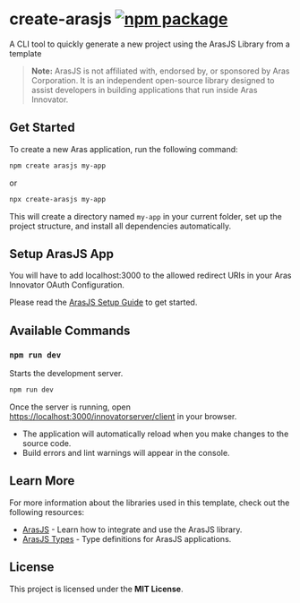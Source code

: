 # create-arasjs <a href="https://npmjs.com/package/create-arasjs"><img src="https://img.shields.io/npm/v/create-arasjs" alt="npm package"></a>

A CLI tool to quickly generate a new project using the ArasJS Library from a template

> **Note:**
> ArasJS is not affiliated with, endorsed by, or sponsored by Aras Corporation. It is an independent open-source library designed to assist developers in building applications that run inside Aras Innovator.

## Get Started

To create a new Aras application, run the following command:

```sh
npm create arasjs my-app
```

or

```sh
npx create-arasjs my-app
```

This will create a directory named `my-app` in your current folder, set up the project structure, and install all dependencies automatically.

## Setup ArasJS App

You will have to add localhost:3000 to the allowed redirect URIs in your Aras Innovator OAuth Configuration.

Please read the [ArasJS Setup Guide](https://npmjs.com/package/arasjs#readme) to get started.

## Available Commands

### `npm run dev`

Starts the development server.

```sh
npm run dev
```

Once the server is running, open [https://localhost:3000/innovatorserver/client](https://localhost:3000/innovatorserver/client) in your browser.

- The application will automatically reload when you make changes to the source code.
- Build errors and lint warnings will appear in the console.

## Learn More

For more information about the libraries used in this template, check out the following resources:

- [ArasJS](https://www.npmjs.com/package/arasjs) - Learn how to integrate and use the ArasJS library.
- [ArasJS Types](https://www.npmjs.com/package/arasjs-types) - Type definitions for ArasJS applications.

## License

This project is licensed under the **MIT License**.
